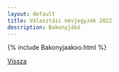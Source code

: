 ```yaml
---
layout: default
title: Választási névjegyzék 2022
description: Bakonyjákó
---
```


{% include Bakonyjaakoo.html %}

[Vissza](./)
